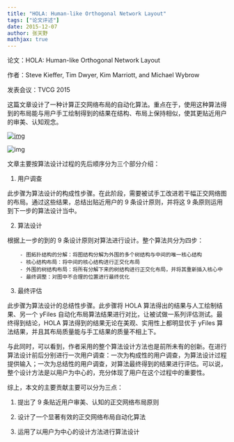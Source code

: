 ```yaml
---
title: "HOLA: Human-like Orthogonal Network Layout"
tags: ["论文评述"]
date: 2015-12-07
author: 张天野
mathjax: true
---
```


论文：HOLA: Human-like Orthogonal Network Layout

作者：Steve Kieffer, Tim Dwyer, Kim Marriott, and Michael Wybrow

发表会议：TVCG 2015

这篇文章设计了一种计算正交网络布局的自动化算法。重点在于，使用这种算法得到的布局能与用户手工绘制得到的结果在结构、布局上保持相似，使其更贴近用户的审美、认知观念。

[![img](http://www.cad.zju.edu.cn/home/vagblog/wp-content/uploads/2015/12/%E5%9B%BE%E7%89%8711.jpg)](http://www.cad.zju.edu.cn/home/vagblog/wp-content/uploads/2015/12/图片11.jpg)

![img](http://www.cad.zju.edu.cn/home/vagblog/wp-includes/js/tinymce/plugins/wordpress/img/trans.gif)

文章主要按算法设计过程的先后顺序分为三个部分介绍：

1. 用户调查

此步骤为算法设计的构成性步骤。在此阶段，需要被试手工改进若干幅正交网络图的布局。通过这些结果，总结出贴近用户的 9 条设计原则，并将这 9 条原则运用到下一步的算法设计当中。

2. 算法设计

根据上一步的到的 9 条设计原则对算法进行设计。整个算法共分为四步：

    	- 图拓扑结构的分解：将图结构分解为外围的多个树结构与中间的唯一核心结构
    	- 核心结构布局：将中间的核心结构进行正交化布局
    	- 外围的树结构布局：将所有分解下来的树结构进行正交化布局，并将其重新插入核心中
    	- 最终调整：对图中不合理的位置进行最终优化

3. 最终评估

此步骤为算法设计的总结性步骤。此步骤将 HOLA 算法得出的结果与人工绘制结果、另一个 yFiles 自动化布局算法结果进行对比，让被试做一系列评估测试。最终得到结论，HOLA 算法得到的结果无论在美观、实用性上都明显优于 yFiles 算法结果，并且其布局质量能与手工结果的质量不相上下。

与此同时，可以看到，作者采用的整个算法设计方法也是前所未有的创新。在进行算法设计前后分别进行一次用户调查：一次为构成性的用户调查，为算法设计过程提供输入；一次为总结性的用户调查，对算法最终得到的结果进行评估。可以说，整个设计方法是以用户为中心的，充分体现了用户在这个过程中的重要性。

综上，本文的主要贡献主要可以分为三点：

1. 提出了 9 条贴近用户审美、认知的正交网络布局原则

2. 设计了一个显著有效的正交网络布局自动化算法

3. 运用了以用户为中心的设计方法进行算法设计
